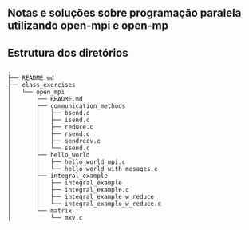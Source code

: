 ## Notas e soluções sobre programação paralela utilizando open-mpi e open-mp


## Estrutura dos diretórios
```
.
├── README.md
├── class_exercises
│   └── open_mpi
│       ├── README.md
│       ├── communication_methods
│       │   ├── bsend.c
│       │   ├── isend.c
│       │   ├── reduce.c
│       │   ├── rsend.c
│       │   ├── sendrecv.c
│       │   └── ssend.c
│       ├── hello_world
│       │   ├── hello_world_mpi.c
│       │   └── hello_world_with_mesages.c
│       ├── integral_example
│       │   ├── integral_example
│       │   ├── integral_example.c
│       │   ├── integral_example_w_reduce
│       │   └── integral_example_w_reduce.c
│       └── matrix
│           └── mxv.c
```
